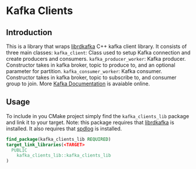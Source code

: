 # Kafka Clients
## Introduction 
[librdkafka_github]: https://github.com/confluentinc/librdkafka
This is a library that wraps  [librdkafka][librdkafka_github] C++ kafka client library. It consists of three main classes: 
`kafka_client`: Class used to setup Kafka connection and create producers and consumers.
`kafka_producer_worker`: Kafka producer. Constructor takes in kafka broker, topic to produce to, and an optional parameter for partition.
`kafka_consumer_worker`: Kafka consumer. Constructor takes in kafka broker, topic to subscribe to, and consumer group to join.
More [Kafka Documentation](https://kafka.apache.org/documentation/) is avaiable online.
## Usage
To include in you CMake project simply find the `kafka_clients_lib` package and link it to your target. Note: this package requires that [librdkafka][librdkafka_github] is installed. It also requires that [spdlog](https://github.com/gabime/spdlog) is installed.
```cmake
find_package(kafka_clients_lib REQUIRED)
target_link_libraries(<TARGET>
  PUBLIC
    kafka_clients_lib::kafka_clients_lib
)
```